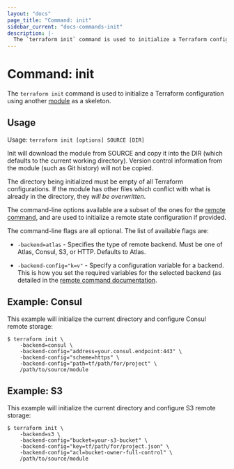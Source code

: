 ```yaml
---
layout: "docs"
page_title: "Command: init"
sidebar_current: "docs-commands-init"
description: |-
  The `terraform init` command is used to initialize a Terraform configuration using another module as a skeleton.
---
```


# Command: init

The `terraform init` command is used to initialize a Terraform configuration
using another
[module](/docs/modules/index.html)
as a skeleton.

## Usage

Usage: `terraform init [options] SOURCE [DIR]`

Init will download the module from SOURCE and copy it into the DIR
(which defaults to the current working directory). Version control
information from the module (such as Git history) will not be copied.

The directory being initialized must be empty of all Terraform configurations.
If the module has other files which conflict with what is already in the
directory, they _will be overwritten_.

The command-line options available are a subset of the ones for the
[remote command](/docs/commands/remote.html), and are used to initialize
a remote state configuration if provided.

The command-line flags are all optional. The list of available flags are:

* `-backend=atlas` - Specifies the type of remote backend. Must be one
  of Atlas, Consul, S3, or HTTP. Defaults to Atlas.

* `-backend-config="k=v"` - Specify a configuration variable for a backend. This is how you set the required variables for the selected backend (as detailed in the [remote command documentation](/docs/command/remote.html).


## Example: Consul

This example will initialize the current directory and configure Consul remote storage:

```
$ terraform init \
    -backend=consul \
    -backend-config="address=your.consul.endpoint:443" \
    -backend-config="scheme=https" \
    -backend-config="path=tf/path/for/project" \
    /path/to/source/module
```

## Example: S3

This example will initialize the current directory and configure S3 remote storage:

```
$ terraform init \
    -backend=s3 \
    -backend-config="bucket=your-s3-bucket" \
    -backend-config="key=tf/path/for/project.json" \
    -backend-config="acl=bucket-owner-full-control" \
    /path/to/source/module
```
